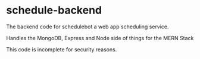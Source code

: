 # schedule-backend
The backend code for schedulebot a web app scheduling service. 

Handles the MongoDB, Express and Node side of things for the MERN Stack


This code is incomplete for security reasons. 
